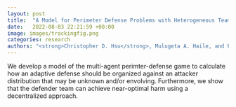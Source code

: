 ```yaml
---
layout: post
title:  "A Model for Perimeter Defense Problems with Heterogeneous Teams"
date:   2022-08-03 22:21:59 +00:00
image: images/trackingfig.png
categories: research
authors: "<strong>Christopher D. Hsu</strong>, Mulugeta A. Haile, and Pratik Chaudhari"
---
```

We develop a model of the multi-agent perimter-defense game to calculate how an adaptive defense should be organized against an attacker distribution that may be unknown and/or envolving. Furthermore, we show that the defender team can achieve near-optimal harm using a decentralized approach.